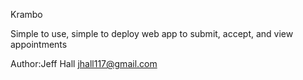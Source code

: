 Krambo

Simple to use, simple to deploy web app to submit, accept, and view appointments

Author:Jeff Hall jhall117@gmail.com
